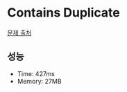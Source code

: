 # Contains Duplicate

[문제 출처](https://leetcode.com/problems/contains-duplicate)

## 성능

- Time: 427ms
- Memory: 27MB